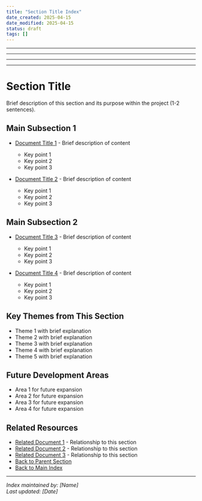 ```yaml
---
title: "Section Title Index"
date_created: 2025-04-15
date_modified: 2025-04-15
status: draft
tags: []
---
```


---

---

---

---

# Section Title

Brief description of this section and its purpose within the project (1-2 sentences).

## Main Subsection 1

- [Document Title 1](./path/to/document1.md) - Brief description of content
  - Key point 1
  - Key point 2
  - Key point 3
  
- [Document Title 2](./path/to/document2.md) - Brief description of content
  - Key point 1
  - Key point 2
  - Key point 3

## Main Subsection 2

- [Document Title 3](./path/to/document3.md) - Brief description of content
  - Key point 1
  - Key point 2
  - Key point 3
  
- [Document Title 4](./path/to/document4.md) - Brief description of content
  - Key point 1
  - Key point 2
  - Key point 3

## Key Themes from This Section

- Theme 1 with brief explanation
- Theme 2 with brief explanation
- Theme 3 with brief explanation
- Theme 4 with brief explanation
- Theme 5 with brief explanation

## Future Development Areas

- Area 1 for future expansion
- Area 2 for future expansion
- Area 3 for future expansion
- Area 4 for future expansion

## Related Resources

- [Related Document 1](../path/to/related1.md) - Relationship to this section
- [Related Document 2](../path/to/related2.md) - Relationship to this section
- [Related Document 3](../path/to/related3.md) - Relationship to this section
- [Back to Parent Section](../index.md)
- [Back to Main Index](../../_index.md)

---

*Index maintained by: [Name]*  
*Last updated: [Date]*
